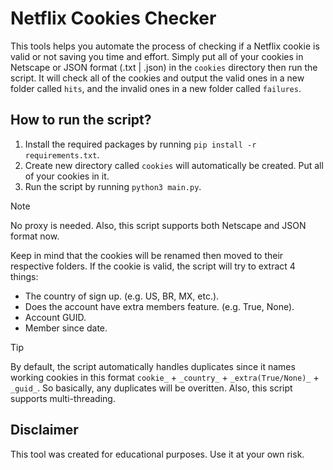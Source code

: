 # Netflix Cookies Checker
This tools helps you automate the process of checking if a Netflix cookie is valid or not saving you time and effort. Simply put all of your cookies in Netscape or JSON format (.txt | .json) in the `cookies` directory then run the script. It will check all of the cookies and output the valid ones in a new folder called `hits`, and the invalid ones in a new folder called `failures`.

## How to run the script?
1. Install the required packages by running `pip install -r requirements.txt`.
2. Create new directory called `cookies` will automatically be created. Put all of your cookies in it.
3. Run the script by running `python3 main.py`.

> [!NOTE]
> No proxy is needed. Also, this script supports both Netscape and JSON format now.

Keep in mind that the cookies will be renamed then moved to their respective folders. If the cookie is valid, the script will try to extract 4 things:
- The country of sign up. (e.g. US, BR, MX, etc.).
- Does the account have extra members feature. (e.g. True, None).
- Account GUID.
- Member since date.

> [!TIP]
> By default, the script automatically handles duplicates since it names working cookies in this format `cookie_` + `_country_` + `_extra(True/None)_` + `_guid_`. So basically, any duplicates will be overitten.
> Also, this script supports multi-threading.

## Disclaimer
This tool was created for educational purposes. Use it at your own risk.
